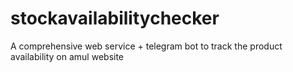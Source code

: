 # stockavailabilitychecker
A comprehensive web service + telegram bot to track the product availability on amul website
